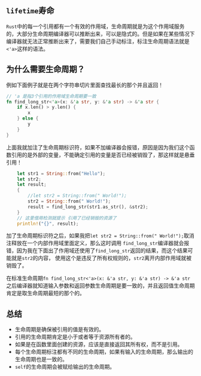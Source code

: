 ## `lifetime`寿命
`Rust`中的每一个引用都有一个有效的作用域，生命周期就是为这个作用域服务的，大部分生命周期编译器可以推断出来，可以是隐式的。但是如果在某些情况下编译器就无法正常推断出来了，需要我们自己手动标注，标注生命周期语法就是`<'a>`这样的语法。



## 为什么需要生命周期？

例如下面例子就是在两个字符串切片里面查找最长的那个并且返回！

```rust linenums='1'
// 'a 是指3个引用的作用域生命周期要一致
fn find_long_str<'a>(x: &'a str, y: &'a str) -> &'a str {
    if x.len() > y.len() {
        x
    } else {
        y
    }
}
```
上面我就加注了生命周期标识符，如果不加编译器会报错，原因是因为我们这个函数引用的是外部的变量，不能确定引用的变量是否已经被销毁了，那这样就是悬垂引用！

```rust linenums='1'
    let str1 = String::from("Hello");
    let str2;
    let result;
    {
        //let str2 = String::from(" World!");
        str2 = String::from(" World!");
        result = find_long_str(str1.as_str(), &str2);
    }
    // 这里借用检测就提示 引用了已经销毁的资源了
    println!("{}", result);
```

加了生命周期标识符之后，如果我把`let str2 = String::from(" World!");`取消注释放在一个内部作用域里面定义，那么这时调用
`find_long_str`编译器就会报错，因为我在下面出了作用域还使用了`find_long_str`返回的结果，而这个结果可能就是`str2`的内容，
使用这个是违反了所有权规则的，`str2`离开内部作用域就被销毁了。

在标准生命周期`fn find_long_str<'a>(x: &'a str, y: &'a str) -> &'a str`之后编译器就知道输入参数和返回参数生命周期是要一致的，并且返回值生命周期肯定是取生命周期最短的那个的。

## 总结
- 生命周期是确保被引用的值是有效的。
- 引用的生命周期肯定是小于或者等于资源所有者的。
- 如果是在函数里面创建的资源，应该是直接返回其所有权，而不是引用。
- 每个生命周期标注都有不同的生命周期，如果有输入的生命周期，那么输出的生命周期也是一致的。
- `self`的生命周期会被赋给输出的生命周期。